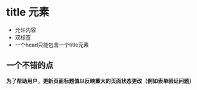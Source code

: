 
# title 元素

+ 允许内容
+ 双标签
+ 一个head只能包含一个title元素


## 一个不错的点

**为了帮助用户，更新页面标题值以反映重大的页面状态更改（例如表单验证问题）**